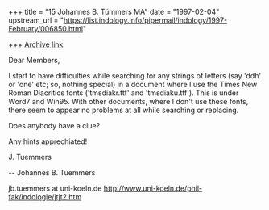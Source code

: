 +++
title = "15 Johannes B. Tümmers MA"
date = "1997-02-04"
upstream_url = "https://list.indology.info/pipermail/indology/1997-February/006850.html"

+++
[Archive link](https://list.indology.info/pipermail/indology/1997-February/006850.html)

Dear Members,

I start to have difficulties while searching for any strings of letters
(say 'ddh' or 'one' etc; so, nothing special) in a document where I use
the Times New Roman Diacritics fonts ('tmsdiakr.ttf' and
'tmsdiaku.ttf'). This is under Word7 and Win95. With other documents,
where I don't use these fonts, there seem to appear no problems at all
while searching or replacing. 

Does anybody have a clue?

Any hints apprechiated!

J. Tuemmers

-- 
Johannes B. Tuemmers

jb.tuemmers at uni-koeln.de
http://www.uni-koeln.de/phil-fak/indologie/jtjt2.htm




